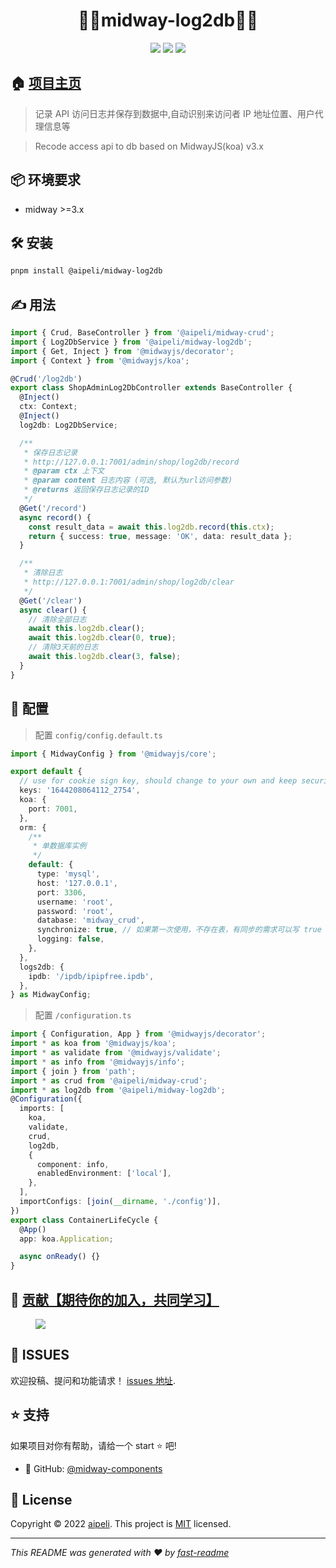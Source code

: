 <h1 align="center">🎉🚀midway-log2db🎉👋</h1>
<p align="center">
<img src="https://img.shields.io/badge/node-%3E%3D16.0.0-blue.svg" />  
<img src="https://img.shields.io/badge/midway-%3E%3D3.0.0-success.svg" />  
<img src="https://img.shields.io/badge/适用-标准项目-success.svg?style=social&logo=github" /> 
</p>

## 🏠 [项目主页](https://github.com/aipeli/midway-components)

> 记录 API 访问日志并保存到数据中,自动识别来访问者 IP 地址位置、用户代理信息等

> Recode access api to db based on MidwayJS(koa) v3.x

## 📦 环境要求

- midway &gt;=3.x

## 🛠️ 安装

```sh
pnpm install @aipeli/midway-log2db
```

## ✍️ 用法

```typescript
import { Crud, BaseController } from '@aipeli/midway-crud';
import { Log2DbService } from '@aipeli/midway-log2db';
import { Get, Inject } from '@midwayjs/decorator';
import { Context } from '@midwayjs/koa';

@Crud('/log2db')
export class ShopAdminLog2DbController extends BaseController {
  @Inject()
  ctx: Context;
  @Inject()
  log2db: Log2DbService;

  /**
   * 保存日志记录
   * http://127.0.0.1:7001/admin/shop/log2db/record
   * @param ctx 上下文
   * @param content 日志内容 (可选, 默认为url访问参数)
   * @returns 返回保存日志记录的ID
   */
  @Get('/record')
  async record() {
    const result_data = await this.log2db.record(this.ctx);
    return { success: true, message: 'OK', data: result_data };
  }

  /**
   * 清除日志
   * http://127.0.0.1:7001/admin/shop/log2db/clear
   */
  @Get('/clear')
  async clear() {
    // 清除全部日志
    await this.log2db.clear();
    await this.log2db.clear(0, true);
    // 清除3天前的日志
    await this.log2db.clear(3, false);
  }
}
```

## 🧪 配置

> 配置 `config/config.default.ts`

```typescript
import { MidwayConfig } from '@midwayjs/core';

export default {
  // use for cookie sign key, should change to your own and keep security
  keys: '1644208064112_2754',
  koa: {
    port: 7001,
  },
  orm: {
    /**
     * 单数据库实例
     */
    default: {
      type: 'mysql',
      host: '127.0.0.1',
      port: 3306,
      username: 'root',
      password: 'root',
      database: 'midway_crud',
      synchronize: true, // 如果第一次使用，不存在表，有同步的需求可以写 true
      logging: false,
    },
  },
  logs2db: {
    ipdb: '/ipdb/ipipfree.ipdb',
  },
} as MidwayConfig;
```

> 配置 `/configuration.ts`

```typescript
import { Configuration, App } from '@midwayjs/decorator';
import * as koa from '@midwayjs/koa';
import * as validate from '@midwayjs/validate';
import * as info from '@midwayjs/info';
import { join } from 'path';
import * as crud from '@aipeli/midway-crud';
import * as log2db from '@aipeli/midway-log2db';
@Configuration({
  imports: [
    koa,
    validate,
    crud,
    log2db,
    {
      component: info,
      enabledEnvironment: ['local'],
    },
  ],
  importConfigs: [join(__dirname, './config')],
})
export class ContainerLifeCycle {
  @App()
  app: koa.Application;

  async onReady() {}
}
```

## 🧑 [贡献【期待你的加入，共同学习】](https://github.com/aipeli/midway-components/graphs/contributors)

<figure>
<a href="https://github.com/aipeli"><img src="https://avatars.githubusercontent.com/u/43819745?s=80&v=4"/></a>
</figure>

## 🤝 ISSUES

欢迎投稿、提问和功能请求！ [issues 地址](https://github.com/aipeli/midway-components/issues).

## ⭐️ 支持

如果项目对你有帮助，请给一个 start ⭐️ 吧!

- 💼 GitHub: [@midway-components](https://github.com/aipeli/midway-components)

## 📝 License

Copyright © 2022 [aipeli](https://github.com/aipeli). This project is [MIT](LICENSE) licensed.

---

_This README was generated with ❤️ by [fast-readme](https://www.npmjs.com/package/@fastjsui/fast-readme)_
